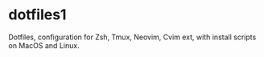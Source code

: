 # dotfiles1
Dotfiles, configuration for Zsh, Tmux, Neovim, Cvim ext, with install scripts on MacOS and Linux.
